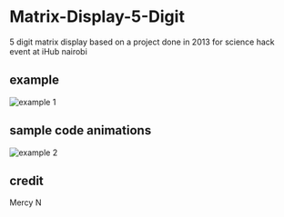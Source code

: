# Matrix-Display-5-Digit
 5 digit matrix display
 based on a project done in 2013 for science hack event at iHub nairobi

## example
![example 1](https://github.com/muchirijohn/Matrix-Display-5-Digit/blob/main/e-wear.gif)

## sample code animations
![example 2](https://github.com/muchirijohn/Matrix-Display-5-Digit/blob/main/atmel_studio-code.png)

## credit
Mercy N
